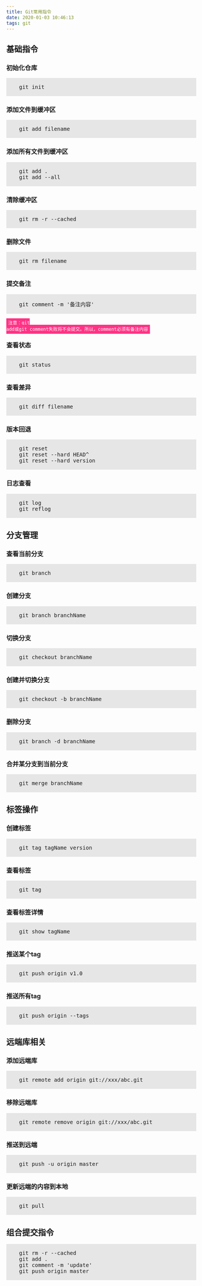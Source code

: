 ```yaml
---
title: Git常用指令
date: 2020-01-03 10:46:13
tags: git
---
```


## 基础指令

### 初始化仓库

<pre style='background:#e6e6e6;padding=10px;'>

    git init

</pre>

### 添加文件到缓冲区

<pre style='background:#e6e6e6;padding=10px;'>
    
    git add filename

</pre>

### 添加所有文件到缓冲区

<pre style='background:#e6e6e6;padding=10px;'>
    
    git add .
    git add --all

</pre>

### 清除缓冲区

<pre style='background:#e6e6e6;padding=10px;'>
    
    git rm -r --cached

</pre>

### 删除文件

<pre style='background:#e6e6e6;padding=10px;'>
    
    git rm filename

</pre>

### 提交备注

<pre style='background:#e6e6e6;padding=10px;'>
    
    git comment -m '备注内容'

</pre>

<code style='background:#ff3385;color:white;padding:5px;'>注意：git add或git comment失败将不会提交。所以，comment必须有备注内容</code>

### 查看状态

<pre style='background:#e6e6e6;padding=10px;'>
    
    git status

</pre>

### 查看差异

<pre style='background:#e6e6e6;padding=10px;'>
    
    git diff filename

</pre>

### 版本回退

<pre style='background:#e6e6e6;padding=10px;'>
    
    git reset
    git reset --hard HEAD^
    git reset --hard version

</pre>

### 日志查看

<pre style='background:#e6e6e6;padding=10px;'>
    
    git log
    git reflog

</pre>

## 分支管理

### 查看当前分支

<pre style='background:#e6e6e6;padding=10px;'>
    
    git branch

</pre>

### 创建分支

<pre style='background:#e6e6e6;padding=10px;'>
    
    git branch branchName

</pre>

### 切换分支

<pre style='background:#e6e6e6;padding=10px;'>
    
    git checkout branchName

</pre>

### 创建并切换分支

<pre style='background:#e6e6e6;padding=10px;'>
    
    git checkout -b branchName

</pre>

### 删除分支

<pre style='background:#e6e6e6;padding=10px;'>
    
    git branch -d branchName

</pre>

### 合并某分支到当前分支

<pre style='background:#e6e6e6;padding=10px;'>
    
    git merge branchName

</pre>

## 标签操作

### 创建标签

<pre style='background:#e6e6e6;padding=10px;'>
    
    git tag tagName version

</pre>

### 查看标签

<pre style='background:#e6e6e6;padding=10px;'>
    
    git tag

</pre>

### 查看标签详情

<pre style='background:#e6e6e6;padding=10px;'>
    
    git show tagName

</pre>

### 推送某个tag

<pre style='background:#e6e6e6;padding=10px;'>
    
    git push origin v1.0

</pre>

### 推送所有tag

<pre style='background:#e6e6e6;padding=10px;'>
    
    git push origin --tags

</pre>

## 远端库相关

### 添加远端库

<pre style='background:#e6e6e6;padding=10px;'>
    
    git remote add origin git://xxx/abc.git

</pre>

### 移除远端库

<pre style='background:#e6e6e6;padding=10px;'>
    
    git remote remove origin git://xxx/abc.git

</pre>

### 推送到远端

<pre style='background:#e6e6e6;padding=10px;'>
    
    git push -u origin master

</pre>

### 更新远端的内容到本地

<pre style='background:#e6e6e6;padding=10px;'>
    
    git pull

</pre>

## 组合提交指令

<pre style='background:#e6e6e6;padding=10px;'>
    
    git rm -r --cached
    git add .
    git comment -m 'update'
    git push origin master

</pre>